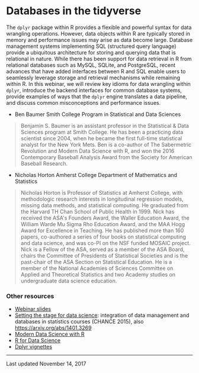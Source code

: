 Databases in the tidyverse
================

The `dplyr` package within R provides a flexible and powerful syntax for data wrangling operations. However, data objects within R are typically stored in memory and performance issues may arise as data become large. Database management systems implementing SQL (structured query language) provide a ubiquitous architecture for storing and querying data that is relational in nature. While there has been support for data retrieval in R from relational databases such as MySQL, SQLite, and PostgreSQL, recent advances that have added interfaces between R and SQL enable users to seamlessly leverage storage and retrieval mechanisms while remaining within R. In this webinar, we will review key idioms for data wrangling within `dplyr`, introduce the backend interfaces for common database systems, provide examples of ways that the `dplyr` engine translates a data pipeline, and discuss common misconceptions and performance issues.

-   Ben Baumer
    Smith College Program in Statistical and Data Sciences

> Benjamin S. Baumer is an assistant professor in the Statistical & Data Sciences program at Smith College. He has been a practicing data scientist since 2004, when he became the first full-time statistical analyst for the New York Mets. Ben is a co-author of The Sabermetric Revolution and Modern Data Science with R, and won the 2016 Contemporary Baseball Analysis Award from the Society for American Baseball Research.

-   Nicholas Horton
    Amherst College Department of Mathematics and Statistics

> Nicholas Horton is Professor of Statistics at Amherst College, with methodologic research interests in longitudinal regression models, missing data methods, and statistical computing. He graduated from the Harvard TH Chan School of Public Health in 1999. Nick has received the ASA's Founders Award, the Waller Education Award, the William Warde Mu Sigma Rho Education Award, and the MAA Hogg Award for Excellence in Teaching. He has published more than 160 papers, co-authored a series of four books on statistical computing and data science, and was co-PI on the NSF funded MOSAIC project. Nick is a Fellow of the ASA, served as a member of the ASA Board, chairs the Committee of Presidents of Statistical Societies and is the past-chair of the ASA Section on Statistical Education. He is a member of the National Academies of Sciences Committee on Applied and Theoretical Statistics and two Academy studies on undergraduate data science education.

### Other resources

-   [Webinar slides](https://beanumber.github.io/tidy-databases/tidy_databases_slides.html)
-   [Setting the stage for data science](http://chance.amstat.org/2015/04/setting-the-stage/): integration of data management and databases in statistics courses (CHANCE 2015), also <https://arxiv.org/abs/1401.3269>
-   [Modern Data Science with R](http://mdsr-book.github.io/)
-   [R for Data Science](http://r4ds.had.co.nz/)
-   [Dplyr vignettes](http://dplyr.tidyverse.org/)

------------------------------------------------------------------------

Last updated November 14, 2017
